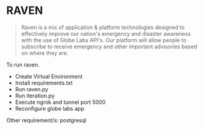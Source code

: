 # RAVEN

>Raven is a mix of application & platform technologies designed to effectively improve our nation's emergency and disaster awareness with the use of Globe Labs API's. Our platform will allow people to subscribe to receive emergency and other important advisories based on where they are.

To run raven.
* Create Virtual Environment
* Install requirements.txt
* Run raven.py
* Run iteration.py
* Execute ngrok and tunnel port 5000
* Reconfigure globe labs app

Other requirement/s:
  postgresql
